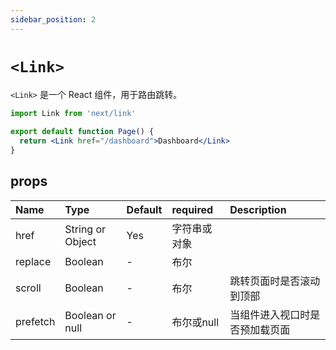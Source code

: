 ```yaml
---
sidebar_position: 2
---
```


# `<Link>`
`<Link>` 是一个 React 组件，用于路由跳转。
```jsx
import Link from 'next/link'
 
export default function Page() {
  return <Link href="/dashboard">Dashboard</Link>
}
```


## props
| Name | Type | Default | required | Description |
| :--- | :--- | :--- | :--- | :--- |
| href | String or Object | Yes | 字符串或对象 |  |
| replace | Boolean | - | 布尔 |  |
| scroll | Boolean | - | 布尔 | 跳转页面时是否滚动到顶部 |
| prefetch | Boolean or null | - | 布尔或null | 当组件进入视口时是否预加载页面 |